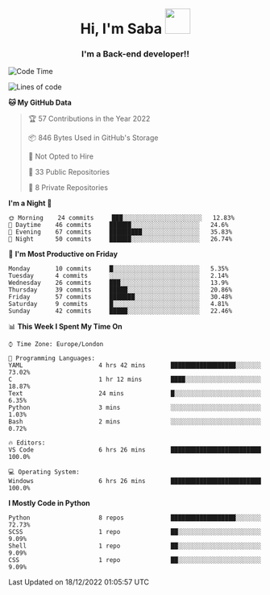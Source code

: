 <h1 align="center">Hi, I'm Saba <img src="https://media.giphy.com/media/EdB2g3VFDoKs57oe1w/giphy.gif" width="50"></h1>
<h3 align="center">I'm a Back-end developer!!</h3>

<!--START_SECTION:waka-->
![Code Time](http://img.shields.io/badge/Code%20Time-470%20hrs%2052%20mins-blue)

![Lines of code](https://img.shields.io/badge/From%20Hello%20World%20I%27ve%20Written-10%20Thousand%20lines%20of%20code-blue)

**🐱 My GitHub Data** 

> 🏆 57 Contributions in the Year 2022
 > 
> 📦 846 Bytes Used in GitHub's Storage 
 > 
> 🚫 Not Opted to Hire
 > 
> 📜 33 Public Repositories 
 > 
> 🔑 8 Private Repositories  
 > 
**I'm a Night 🦉** 

```text
🌞 Morning    24 commits     ███░░░░░░░░░░░░░░░░░░░░░░   12.83% 
🌆 Daytime    46 commits     ██████░░░░░░░░░░░░░░░░░░░   24.6% 
🌃 Evening    67 commits     █████████░░░░░░░░░░░░░░░░   35.83% 
🌙 Night      50 commits     ██████░░░░░░░░░░░░░░░░░░░   26.74%

```
📅 **I'm Most Productive on Friday** 

```text
Monday       10 commits     █░░░░░░░░░░░░░░░░░░░░░░░░   5.35% 
Tuesday      4 commits      ░░░░░░░░░░░░░░░░░░░░░░░░░   2.14% 
Wednesday    26 commits     ███░░░░░░░░░░░░░░░░░░░░░░   13.9% 
Thursday     39 commits     █████░░░░░░░░░░░░░░░░░░░░   20.86% 
Friday       57 commits     ███████░░░░░░░░░░░░░░░░░░   30.48% 
Saturday     9 commits      █░░░░░░░░░░░░░░░░░░░░░░░░   4.81% 
Sunday       42 commits     █████░░░░░░░░░░░░░░░░░░░░   22.46%

```


📊 **This Week I Spent My Time On** 

```text
⌚︎ Time Zone: Europe/London

💬 Programming Languages: 
YAML                     4 hrs 42 mins       ██████████████████░░░░░░░   73.02% 
C                        1 hr 12 mins        ████░░░░░░░░░░░░░░░░░░░░░   18.87% 
Text                     24 mins             █░░░░░░░░░░░░░░░░░░░░░░░░   6.35% 
Python                   3 mins              ░░░░░░░░░░░░░░░░░░░░░░░░░   1.03% 
Bash                     2 mins              ░░░░░░░░░░░░░░░░░░░░░░░░░   0.72%

🔥 Editors: 
VS Code                  6 hrs 26 mins       █████████████████████████   100.0%

💻 Operating System: 
Windows                  6 hrs 26 mins       █████████████████████████   100.0%

```

**I Mostly Code in Python** 

```text
Python                   8 repos             ██████████████████░░░░░░░   72.73% 
SCSS                     1 repo              ██░░░░░░░░░░░░░░░░░░░░░░░   9.09% 
Shell                    1 repo              ██░░░░░░░░░░░░░░░░░░░░░░░   9.09% 
CSS                      1 repo              ██░░░░░░░░░░░░░░░░░░░░░░░   9.09%

```



 Last Updated on 18/12/2022 01:05:57 UTC
<!--END_SECTION:waka-->
